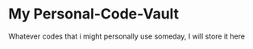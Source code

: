# My Personal-Code-Vault


Whatever codes that i might personally use someday, I will store it here
